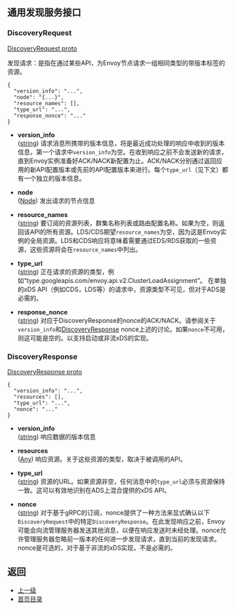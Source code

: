 ## 通用发现服务接口

### DiscoveryRequest

[DiscoveryRequest proto](https://github.com/envoyproxy/data-plane-api/blob/master/api/discovery.proto#L24)

发现请求：是指在通过某些API，为Envoy节点请求一组相同类型的带版本标签的资源。

```
{
  "version_info": "...",
  "node": "{...}",
  "resource_names": [],
  "type_url": "...",
  "response_nonce": "..."
}
```

- **version_info**</br>
	([string](https://developers.google.com/protocol-buffers/docs/proto#scalar)) 请求消息所携带的版本信息，将是最近成功处理的响应中收到的版本信息，第一个请求中`version_info`为空。在收到响应之前不会发送新的请求，直到Envoy实例准备好ACK/NACK新配置为止。ACK/NACK分别通过返回应用的新API配置版本或先前的API配置版本来进行。每个`type_url`（见下文）都有一个独立的版本信息。

- **node**</br>
	([Node](Commontypes.md)) 发出请求的节点信息

- **resource_names**</br>
	([string](https://developers.google.com/protocol-buffers/docs/proto#scalar)) 要订阅的资源列表，群集名称列表或路由配置名称。如果为空，则返回该API的所有资源。LDS/CDS期望`resource_names`为空，因为这是Envoy实例的全局资源。LDS和CDS响应将意味着需要通过EDS/RDS获取的一些资源，这些资源将会在`resource_names`中列出。

- **type_url**</br>
	([string](https://developers.google.com/protocol-buffers/docs/proto#scalar)) 正在请求的资源的类型，例如“type.googleapis.com/envoy.api.v2.ClusterLoadAssignment”。 在单独的xDS API（例如CDS，LDS等）的请求中，资源类型不可见，但对于ADS是必需的。

- **response_nonce**</br>
	([string](https://developers.google.com/protocol-buffers/docs/proto#scalar)) 对应于DiscoveryResponse的nonce的ACK/NACK。请参阅关于`version_info`和[DiscoveryResponse](#discoveryresponse) nonce上述的讨论。如果`nonce`不可用，则这可能是空的。以支持启动或非流xDS的实现。

### DiscoveryResponse

[DiscoveryResponse proto](https://github.com/envoyproxy/data-plane-api/blob/master/api/discovery.proto#L58)

```
{
  "version_info": "...",
  "resources": [],
  "type_url": "...",
  "nonce": "..."
}
```

- **version_info**</br>
	([string](#)) 响应数据的版本信息

- **resources**</br>
	([Any](#)) 响应资源。关于这些资源的类型，取决于被调用的API。

- **type_url**</br>
	([string](#)) 资源的URL。如果资源非空，任何消息中的`type_url`必须与资源保持一致。这可以有效地识别在ADS上混合提供的xDS API。

- **nonce**</br>
	([string](#)) 对于基于gRPC的订阅，nonce提供了一种方法来显式确认以下`DiscoveryRequest`中的特定`DiscoveryResponse`。在此发现响应之前，Envoy可能会向流管理服务器发送其他消息，以便在响应发送时未经处理。nonce允许管理服务器忽略前一版本的任何进一步发现请求，直到当前的发现请求。nonce是可选的，对于基于非流的xDS实现，不是必需的。

## 返回
- [上一级](../v2APIreference.md)
- [首页目录](../README.md)

